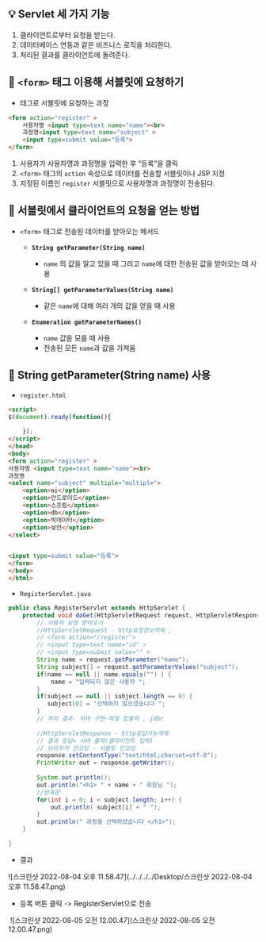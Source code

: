 ## :bulb: Servlet 세 가지 기능

1. 클라이언트로부터 요청을 받는다.
2. 데이터베이스 연동과 같은 비즈니스 로직을 처리한다.
3. 처리된 결과를 클라이언트에 돌려준다.



## :mag_right: `<form>` 태그 이용해 서블릿에 요청하기

- <form> 태그로 서블릿에 요청하는 과정

```html
<form action="register" >
	사용자명 <input type=text name="name"><br>
	과정명<input type=text name="subject" >
	<input type=submit value="등록">
</form>
```

1. 사용자가 사용자명과 과정명을 입력한 후  “등록”을 클릭
2. `<form>` 태그의 `action` 속성으로 데이터를 전송할 서블릿이나 JSP 지정
3. 지정된 이름인 `register` 서블릿으로 사용자명과 과정명이 전송된다.



## :mag_right: 서블릿에서 클라이언트의 요청을 얻는 방법

- `<form>` 태그로 전송된 데이터를 받아오는 메서드

  - **`String getParameter(String name)`**
    - `name` 의 값을 알고 있을 때 그리고 `name`에 대한 전송된 값을 받아오는 데 사용

  - **`String[] getParameterValues(String name)`**
    - 같은 `name`에 대해 여러 개의 값을 얻을 때 사용

  - **`Enumeration getParameterNames()`**
    - `name` 값을 모를 때 사용
    - 전송된 모든 `name`과 값을 가져옴

## :mag_right: String getParameter(String name) 사용

- `register.html`

```html
<script>
$(document).ready(function(){
	
	});
</script>
</head>
<body>
<form action="register" >
사용자명 <input type=text name="name"><br>
과정명
<select name="subject" multiple="multiple">
	<option>ai</option>
	<option>안드로이드</option>
	<option>스프링</option>
	<option>db</option>
	<option>빅데이터</option>	
	<option>보안</option>
</select>


<input type=submit value="등록">
</form>
</body>
</html>
```

- `RegisterServlet.java`

```java
public class RegisterServlet extends HttpServlet {
	protected void doGet(HttpServletRequest request, HttpServletResponse response) throws ServletException, IOException {
		// 사용자 요청 받아오기
		//HttpServletRequest - http요청정보객체 , 
		// <form action="/register">
		// <input type=text name="id" >
		// <input type=submit value="" >
		String name = request.getParameter("name");
		String subject[] = request.getParameterValues("subject");
		if(name == null || name.equals("") ) { 
			name = "입력되지 않은 사용자 "; 
		}
		if(subject == null || subject.length == 0) { 
		   subject[0] = "선택하지 않으셨습니다 "; 
		}
		// 처리 결과- 자바 구현-파일 입출력 , jdbc 
		
		//HttpServletResponse - http응답가능객체
		// 결과 응답= 서버 출력(클라이언트 입력)
		// 브라우저 인코딩 - 서블릿 인코딩
		response.setContentType("text/html;charset=utf-8");
		PrintWriter out = response.getWriter();
		
		System.out.println();
		out.println("<h1> " + name + " 회원님 ");
		//반복문
		for(int i = 0; i < subject.length; i++) {
			out.println( subject[i] + " ");
		}
		out.println(" 과정을 선택하셨습니다 </h1>"); 
	}

}
```

- 결과 

![스크린샷 2022-08-04 오후 11.58.47](../../../../Desktop/스크린샷 2022-08-04 오후 11.58.47.png)

- 등록 버튼 클릭 -> RegisterServlet으로 전송

​	![스크린샷 2022-08-05 오전 12.00.47](스크린샷 2022-08-05 오전 12.00.47.png)